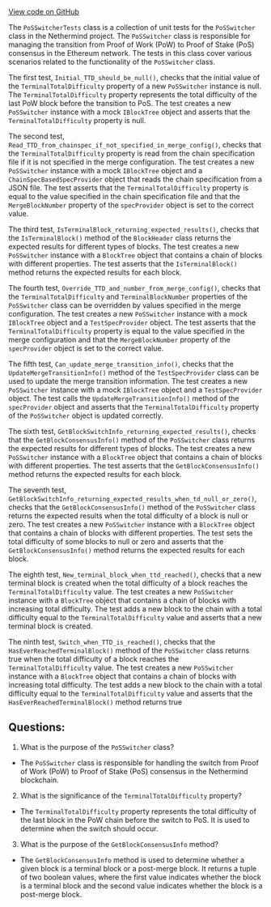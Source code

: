[View code on GitHub](https://github.com/NethermindEth/nethermind/src/Nethermind/Nethermind.Merge.Plugin.Test/PoSSwitcherTests.cs)

The `PoSSwitcherTests` class is a collection of unit tests for the `PoSSwitcher` class in the Nethermind project. The `PoSSwitcher` class is responsible for managing the transition from Proof of Work (PoW) to Proof of Stake (PoS) consensus in the Ethereum network. The tests in this class cover various scenarios related to the functionality of the `PoSSwitcher` class.

The first test, `Initial_TTD_should_be_null()`, checks that the initial value of the `TerminalTotalDifficulty` property of a new `PoSSwitcher` instance is null. The `TerminalTotalDifficulty` property represents the total difficulty of the last PoW block before the transition to PoS. The test creates a new `PoSSwitcher` instance with a mock `IBlockTree` object and asserts that the `TerminalTotalDifficulty` property is null.

The second test, `Read_TTD_from_chainspec_if_not_specified_in_merge_config()`, checks that the `TerminalTotalDifficulty` property is read from the chain specification file if it is not specified in the merge configuration. The test creates a new `PoSSwitcher` instance with a mock `IBlockTree` object and a `ChainSpecBasedSpecProvider` object that reads the chain specification from a JSON file. The test asserts that the `TerminalTotalDifficulty` property is equal to the value specified in the chain specification file and that the `MergeBlockNumber` property of the `specProvider` object is set to the correct value.

The third test, `IsTerminalBlock_returning_expected_results()`, checks that the `IsTerminalBlock()` method of the `BlockHeader` class returns the expected results for different types of blocks. The test creates a new `PoSSwitcher` instance with a `BlockTree` object that contains a chain of blocks with different properties. The test asserts that the `IsTerminalBlock()` method returns the expected results for each block.

The fourth test, `Override_TTD_and_number_from_merge_config()`, checks that the `TerminalTotalDifficulty` and `TerminalBlockNumber` properties of the `PoSSwitcher` class can be overridden by values specified in the merge configuration. The test creates a new `PoSSwitcher` instance with a mock `IBlockTree` object and a `TestSpecProvider` object. The test asserts that the `TerminalTotalDifficulty` property is equal to the value specified in the merge configuration and that the `MergeBlockNumber` property of the `specProvider` object is set to the correct value.

The fifth test, `Can_update_merge_transition_info()`, checks that the `UpdateMergeTransitionInfo()` method of the `TestSpecProvider` class can be used to update the merge transition information. The test creates a new `PoSSwitcher` instance with a mock `IBlockTree` object and a `TestSpecProvider` object. The test calls the `UpdateMergeTransitionInfo()` method of the `specProvider` object and asserts that the `TerminalTotalDifficulty` property of the `PoSSwitcher` object is updated correctly.

The sixth test, `GetBlockSwitchInfo_returning_expected_results()`, checks that the `GetBlockConsensusInfo()` method of the `PoSSwitcher` class returns the expected results for different types of blocks. The test creates a new `PoSSwitcher` instance with a `BlockTree` object that contains a chain of blocks with different properties. The test asserts that the `GetBlockConsensusInfo()` method returns the expected results for each block.

The seventh test, `GetBlockSwitchInfo_returning_expected_results_when_td_null_or_zero()`, checks that the `GetBlockConsensusInfo()` method of the `PoSSwitcher` class returns the expected results when the total difficulty of a block is null or zero. The test creates a new `PoSSwitcher` instance with a `BlockTree` object that contains a chain of blocks with different properties. The test sets the total difficulty of some blocks to null or zero and asserts that the `GetBlockConsensusInfo()` method returns the expected results for each block.

The eighth test, `New_terminal_block_when_ttd_reached()`, checks that a new terminal block is created when the total difficulty of a block reaches the `TerminalTotalDifficulty` value. The test creates a new `PoSSwitcher` instance with a `BlockTree` object that contains a chain of blocks with increasing total difficulty. The test adds a new block to the chain with a total difficulty equal to the `TerminalTotalDifficulty` value and asserts that a new terminal block is created.

The ninth test, `Switch_when_TTD_is_reached()`, checks that the `HasEverReachedTerminalBlock()` method of the `PoSSwitcher` class returns true when the total difficulty of a block reaches the `TerminalTotalDifficulty` value. The test creates a new `PoSSwitcher` instance with a `BlockTree` object that contains a chain of blocks with increasing total difficulty. The test adds a new block to the chain with a total difficulty equal to the `TerminalTotalDifficulty` value and asserts that the `HasEverReachedTerminalBlock()` method returns true
## Questions: 
 1. What is the purpose of the `PoSSwitcher` class?
- The `PoSSwitcher` class is responsible for handling the switch from Proof of Work (PoW) to Proof of Stake (PoS) consensus in the Nethermind blockchain.

2. What is the significance of the `TerminalTotalDifficulty` property?
- The `TerminalTotalDifficulty` property represents the total difficulty of the last block in the PoW chain before the switch to PoS. It is used to determine when the switch should occur.

3. What is the purpose of the `GetBlockConsensusInfo` method?
- The `GetBlockConsensusInfo` method is used to determine whether a given block is a terminal block or a post-merge block. It returns a tuple of two boolean values, where the first value indicates whether the block is a terminal block and the second value indicates whether the block is a post-merge block.